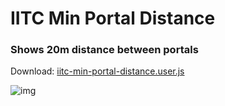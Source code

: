 # IITC Min Portal Distance
### Shows 20m distance between portals

Download: [iitc-min-portal-distance.user.js
](https://raw.githubusercontent.com/piczkaczu/iitc-min-portal-distance/master/iitc-min-portal-distance.user.js)

![img](https://raw.githubusercontent.com/piczkaczu/iitc-min-portal-distance/master/iitc-min-portal-distance.png)
